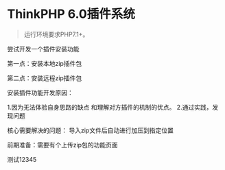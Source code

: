 ThinkPHP 6.0插件系统
===============

> 运行环境要求PHP7.1+。

  尝试开发一个插件安装功能
  
  第一点：安装本地zip插件包
  
  
  第二点：安装远程zip插件包
  
  
 安装插件功能开发原因：
 
 1.因为无法体验自身思路的缺点 和理解对方插件的机制的优点。
 2.通过实践，发现问题
 
 核心需要解决的问题： 导入zip文件后自动进行加压到指定位置
 
 前期准备：需要有个上传zip包的功能页面

 测试12345
 
  